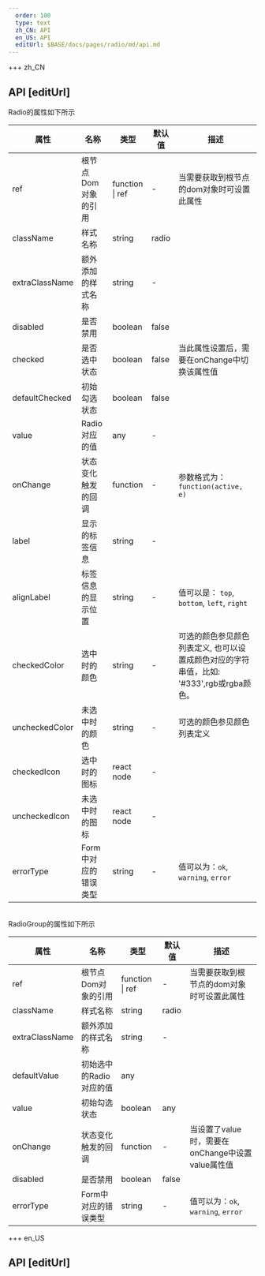 ```yaml
---   
  order: 100
  type: text
  zh_CN: API
  en_US: API
  editUrl: $BASE/docs/pages/radio/md/api.md
---      
```


+++  zh_CN
## API [editUrl]       
Radio的属性如下所示    


| 属性 | 名称 | 类型 | 默认值 | 描述 |
| --- | --- | --- | --- | --- |
| ref | 根节点Dom对象的引用 | function \| ref | - | 当需要获取到根节点的dom对象时可设置此属性 |
| className | 样式名称 | string | radio |  |
| extraClassName | 额外添加的样式名称 | string | - |  |
| disabled | 是否禁用 | boolean | false |  |
| checked | 是否选中状态 | boolean | false | 当此属性设置后，需要在onChange中切换该属性值 |
| defaultChecked | 初始勾选状态 | boolean | false |  |
| value | Radio对应的值 | any | - |  |
| onChange | 状态变化触发的回调 | function | - | 参数格式为： <Code>function(active, e)</Code> |
| label | 显示的标签信息 | string | - |  |
| alignLabel | 标签信息的显示位置 | string | - | 值可以是： <Code>top</Code>, <Code>bottom</Code>, <Code>left</Code>, <Code>right</Code> |
| checkedColor | 选中时的颜色 | string | - | 可选的颜色参见颜色列表定义, 也可以设置成颜色对应的字符串值，比如: '#333',rgb或rgba颜色。 |
| uncheckedColor | 未选中时的颜色 | string | - | 可选的颜色参见颜色列表定义 |
| checkedIcon | 选中时的图标 | react node | - |  |
| uncheckedIcon | 未选中时的图标 | react node | - |  |
| errorType | Form中对应的错误类型 | string | - | 值可以为：<Code>ok</Code>, <Code>warning</Code>, <Code>error</Code> |

<br/>
RadioGroup的属性如下所示    


| 属性 | 名称 | 类型 | 默认值 | 描述 |
| --- | --- | --- | --- | --- |
| ref | 根节点Dom对象的引用 | function \| ref | - | 当需要获取到根节点的dom对象时可设置此属性 |
| className | 样式名称 | string | radio |  |
| extraClassName | 额外添加的样式名称 | string | - |  |
| defaultValue | 初始选中的Radio对应的值 | any |  |  |
| value | 初始勾选状态 | boolean | any |  |
| onChange | 状态变化触发的回调 | function | - | 当设置了value时，需要在onChange中设置value属性值 |
| disabled | 是否禁用 | boolean | false |  |
| errorType | Form中对应的错误类型 | string | - | 值可以为：<Code>ok</Code>, <Code>warning</Code>, <Code>error</Code> |

+++ en_US
## API [editUrl]     


